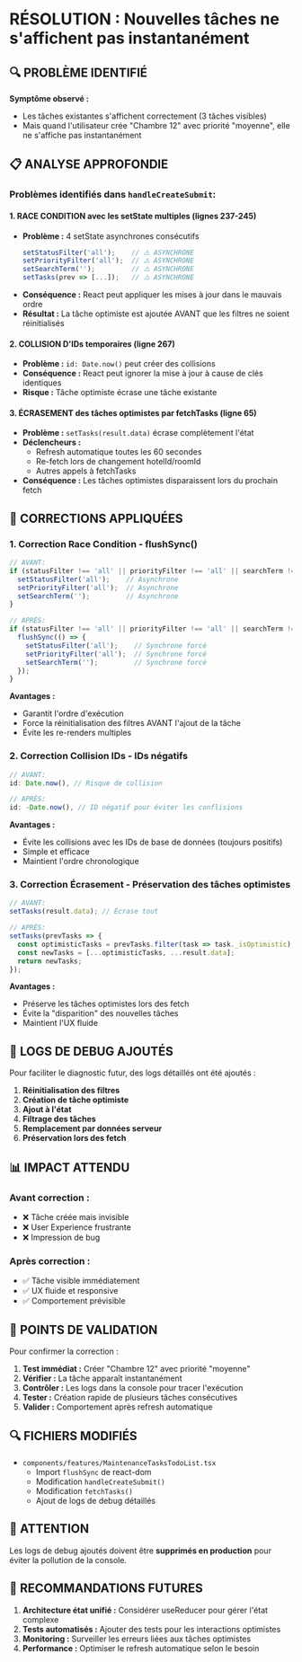 # RÉSOLUTION : Nouvelles tâches ne s'affichent pas instantanément

## 🔍 PROBLÈME IDENTIFIÉ

**Symptôme observé :**
- Les tâches existantes s'affichent correctement (3 tâches visibles)
- Mais quand l'utilisateur crée "Chambre 12" avec priorité "moyenne", elle ne s'affiche pas instantanément

## 📋 ANALYSE APPROFONDIE

### Problèmes identifiés dans `handleCreateSubmit`:

#### 1. **RACE CONDITION avec les setState multiples (lignes 237-245)**
- **Problème :** 4 setState asynchrones consécutifs
  ```javascript
  setStatusFilter('all');    // ⚠️ ASYNCHRONE
  setPriorityFilter('all');  // ⚠️ ASYNCHRONE  
  setSearchTerm('');         // ⚠️ ASYNCHRONE
  setTasks(prev => [...]);   // ⚠️ ASYNCHRONE
  ```
- **Conséquence :** React peut appliquer les mises à jour dans le mauvais ordre
- **Résultat :** La tâche optimiste est ajoutée AVANT que les filtres ne soient réinitialisés

#### 2. **COLLISION D'IDs temporaires (ligne 267)**
- **Problème :** `id: Date.now()` peut créer des collisions
- **Conséquence :** React peut ignorer la mise à jour à cause de clés identiques
- **Risque :** Tâche optimiste écrase une tâche existante

#### 3. **ÉCRASEMENT des tâches optimistes par fetchTasks (ligne 65)**
- **Problème :** `setTasks(result.data)` écrase complètement l'état
- **Déclencheurs :** 
  - Refresh automatique toutes les 60 secondes
  - Re-fetch lors de changement hotelId/roomId
  - Autres appels à fetchTasks
- **Conséquence :** Les tâches optimistes disparaissent lors du prochain fetch

## 🔧 CORRECTIONS APPLIQUÉES

### 1. **Correction Race Condition - flushSync()**
```javascript
// AVANT:
if (statusFilter !== 'all' || priorityFilter !== 'all' || searchTerm !== '') {
  setStatusFilter('all');    // Asynchrone
  setPriorityFilter('all');  // Asynchrone
  setSearchTerm('');         // Asynchrone
}

// APRÈS:
if (statusFilter !== 'all' || priorityFilter !== 'all' || searchTerm !== '') {
  flushSync(() => {
    setStatusFilter('all');    // Synchrone forcé
    setPriorityFilter('all');  // Synchrone forcé
    setSearchTerm('');         // Synchrone forcé
  });
}
```

**Avantages :**
- Garantit l'ordre d'exécution
- Force la réinitialisation des filtres AVANT l'ajout de la tâche
- Évite les re-renders multiples

### 2. **Correction Collision IDs - IDs négatifs**
```javascript
// AVANT:
id: Date.now(), // Risque de collision

// APRÈS:
id: -Date.now(), // ID négatif pour éviter les conflisions
```

**Avantages :**
- Évite les collisions avec les IDs de base de données (toujours positifs)
- Simple et efficace
- Maintient l'ordre chronologique

### 3. **Correction Écrasement - Préservation des tâches optimistes**
```javascript
// AVANT:
setTasks(result.data); // Écrase tout

// APRÈS:
setTasks(prevTasks => {
  const optimisticTasks = prevTasks.filter(task => task._isOptimistic);
  const newTasks = [...optimisticTasks, ...result.data];
  return newTasks;
});
```

**Avantages :**
- Préserve les tâches optimistes lors des fetch
- Évite la "disparition" des nouvelles tâches
- Maintient l'UX fluide

## 🧪 LOGS DE DEBUG AJOUTÉS

Pour faciliter le diagnostic futur, des logs détaillés ont été ajoutés :

1. **Réinitialisation des filtres**
2. **Création de tâche optimiste** 
3. **Ajout à l'état**
4. **Filtrage des tâches**
5. **Remplacement par données serveur**
6. **Préservation lors des fetch**

## 📊 IMPACT ATTENDU

### Avant correction :
- ❌ Tâche créée mais invisible
- ❌ User Experience frustrante
- ❌ Impression de bug

### Après correction :
- ✅ Tâche visible immédiatement
- ✅ UX fluide et responsive
- ✅ Comportement prévisible

## 🎯 POINTS DE VALIDATION

Pour confirmer la correction :

1. **Test immédiat :** Créer "Chambre 12" avec priorité "moyenne"
2. **Vérifier :** La tâche apparaît instantanément
3. **Contrôler :** Les logs dans la console pour tracer l'exécution
4. **Tester :** Création rapide de plusieurs tâches consécutives
5. **Valider :** Comportement après refresh automatique

## 🔍 FICHIERS MODIFIÉS

- `components/features/MaintenanceTasksTodoList.tsx`
  - Import `flushSync` de react-dom
  - Modification `handleCreateSubmit()` 
  - Modification `fetchTasks()`
  - Ajout de logs de debug détaillés

## 🚨 ATTENTION

Les logs de debug ajoutés doivent être **supprimés en production** pour éviter la pollution de la console.

## 📝 RECOMMANDATIONS FUTURES

1. **Architecture état unifié :** Considérer useReducer pour gérer l'état complexe
2. **Tests automatisés :** Ajouter des tests pour les interactions optimistes  
3. **Monitoring :** Surveiller les erreurs liées aux tâches optimistes
4. **Performance :** Optimiser le refresh automatique selon le besoin